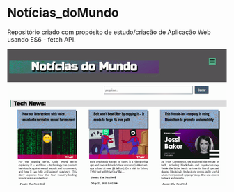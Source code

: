 # Notícias_doMundo

Repositório criado com propósito de estudo/criação de Aplicação Web usando ES6 - fetch API.

![Demo-gif](img/noticiasMundo.gif)

